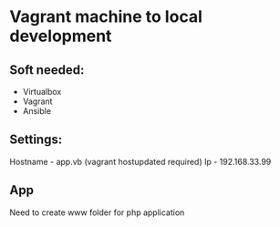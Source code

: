 # Vagrant machine to local development

## Soft needed:
- Virtualbox
- Vagrant
- Ansible

## Settings:
Hostname - app.vb (vagrant hostupdated required)
Ip - 192.168.33.99

## App
Need to create www folder for php application